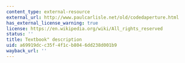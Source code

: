 ```yaml
---
content_type: external-resource
external_url: http://www.paulcarlisle.net/old/codedaperture.html
has_external_license_warning: true
license: https://en.wikipedia.org/wiki/All_rights_reserved
status: ''
title: Textbook" description
uid: a69919dc-c35f-4f1c-b804-6dd238d001b9
wayback_url: ''
---
```

